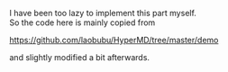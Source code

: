 I have been too lazy to implement this part myself.  
So the code here is mainly copied from

https://github.com/laobubu/HyperMD/tree/master/demo

and slightly modified a bit afterwards.
